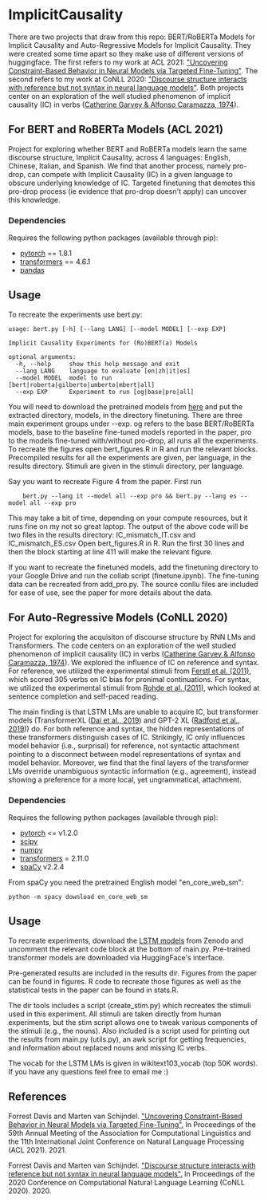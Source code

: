 # ImplicitCausality

There are two projects that draw from this repo: BERT/RoBERTa Models for Implicit Causality and Auto-Regressive Models for Implicit Causality. They were created some time apart so they make use of different versions of huggingface. 
The first refers to my work at ACL 2021: ["Uncovering Constraint-Based Behavior in Neural Models via Targeted Fine-Tuning"](https://aclanthology.org/2021.acl-long.93/). The second refers to my work at CoNLL 2020: ["Discourse structure interacts with reference but not syntax in neural language models"](https://www.aclweb.org/anthology/2020.conll-1.32/). Both projects center on an exploration of the well studied 
phenomenon of implicit causality (IC) in verbs ([Catherine Garvey & Alfonso Caramazza, 1974](www.jstor.org/stable/4177835)). 

## For BERT and RoBERTa Models (ACL 2021)

Project for exploring whether BERT and RoBERTa models learn the same discourse structure, Implicit Causality, across 4 languages: English, Chinese, Italian, and Spanish. We find that another process, namely pro-drop, can compete with Implicit Causality (IC)
in a given language to obscure underlying knowledge of IC. Targeted finetuning that demotes this pro-drop process (ie evidence that pro-drop doesn't apply) can uncover this knowledge. 

### Dependencies 
Requires the following python packages (available through pip):
* [pytorch](https://pytorch.org/) == 1.8.1
* [transformers](https://github.com/huggingface/transformers) == 4.6.1
* [pandas](https://pandas.pydata.org/)

## Usage
To recreate the experiments use bert.py:

    usage: bert.py [-h] [--lang LANG] [--model MODEL] [--exp EXP]

    Implicit Causality Experiments for (Ro)BERT(a) Models

    optional arguments:
      -h, --help     show this help message and exit
      --lang LANG    language to evaluate [en|zh|it|es]
      --model MODEL  model to run [bert|roberta|gilberto|umberto|mbert|all]
      --exp EXP      Experiment to run [og|base|pro|all]

You will need to download the pretrained models from [here](http://doi.org/10.5281/zenodo.4798711) and put the extracted directory, models, in the 
directory finetuning. 
There are three main experiment groups under --exp. og refers to the base BERT/RoBERTa models, base to the baseline
fine-tuned models reported in the paper, pro to the models fine-tuned with/without pro-drop, all runs all the 
experiments. To recreate the figures open bert\_figures.R in R and run the relevant blocks. Precompiled results 
for all the experiments are given, per language, in the results directory. Stimuli are given in the stimuli directory, 
per language. 

Say you want to recreate Figure 4 from the paper. First run

        bert.py --lang it --model all --exp pro && bert.py --lang es --model all --exp pro

This may take a bit of time, depending on your compute resources, but it runs fine on my not so great laptop. The
output of the above code will be two files in the results directory: IC\_mismatch\_IT.csv and IC\_mismatch\_ES.csv
Open bert\_figures.R in R. Run the first 30 lines and then the block starting at line 411 will make the relevant 
figure. 

If you want to recreate the finetuned models, add the finetuning directory to your Google Drive and run the collab
script (finetune.ipynb). The fine-tuning data can be recreated from add\_pro.py. The source conllu files are included
for ease of use, see the paper for more details about the data. 

## For Auto-Regressive Models (CoNLL 2020)

Project for exploring the acquisiton of discourse structure by RNN LMs and Transformers. The code centers on an exploration of the well studied 
phenomenon of implicit causality (IC) in verbs ([Catherine Garvey & Alfonso Caramazza, 1974](www.jstor.org/stable/4177835)). 
We explored the influence of IC on reference and syntax. For reference, 
we utilized the experimental stimuli from [Ferstl et al. (2011)](https://link.springer.com/article/10.3758/s13428-010-0023-2), 
which scored 305 verbs on IC bias for pronimal continuations. 
For syntax, we utilized the experimental stimuli from [Rohde et al. (2011)](https://www.sciencedirect.com/science/article/abs/pii/S0010027710002532?via%3Dihub), which looked 
at sentence completion and self-paced reading. 

The main finding is that LSTM LMs are unable to acquire IC, but 
transformer models (TransformerXL ([Dai et al., 2019](https://doi.org/10.18653/v1/P19-1285)) and GPT-2 XL ([Radford et al., 2019](https://d4mucfpksywv.cloudfront.net/better-language-models/language_models_are_unsupervised_multitask_learners.pdf)))
do. For both reference and syntax, the hidden representations of these
transformers distinguish cases of IC. Strikingly, IC only influences model behavior (i.e., surprisal) 
for reference, not syntactic attachment pointing to a disconnect between 
model representations of syntax and model behavior. Moreover, we find 
that the final layers of the transformer LMs override unambiguous 
syntactic information (e.g., agreement), instead showing a preference 
for a more local, yet ungrammatical, attachment. 

### Dependencies 

Requires the following python packages (available through pip):
* [pytorch](https://pytorch.org/) <= v1.2.0
* [scipy](https://www.scipy.org)
* [numpy](https://numpy.org)
* [transformers](https://github.com/huggingface/transformers) = 2.11.0
* [spaCy](https://spacy.io) v2.2.4

From spaCy you need the pretrained English model "en_core_web_sm":

    python -m spacy download en_core_web_sm

## Usage

To recreate experiments, download the [LSTM models](https://doi.org/10.5281/zenodo.4053572) from Zenodo and
 uncomment the relevant code block at the bottom of main.py. Pre-trained
transformer models are downloaded via HuggingFace's interface. 

Pre-generated results are included in the results dir. Figures from the 
paper can be found in figures. R code to recreate those figures 
as well as the statistical tests in the paper can be found 
in stats.R. 

The dir tools includes a script (create_stim.py) which recreates the 
stimuli used in this experiment. All stimuli are taken directly 
from human experiments, but the stim script allows one to tweak 
various components of the stimuli (e.g., the nouns). Also 
included is a script used for printing out the results from main.py 
(utils.py), an awk script for getting frequencies, and
information about replaced nouns and missing 
IC verbs. 

The vocab for the LSTM LMs is given in wikitext103_vocab (top 50K words). 
If you have any questions feel free to email me :)

## References

Forrest Davis and Marten van Schijndel. ["Uncovering Constraint-Based Behavior in Neural Models via Targeted Fine-Tuning".](https://aclanthology.org/2021.acl-long.93/) In Proceedings of the 59th Annual Meeting of the Association for Computational Linguistics and the 11th International Joint Conference on Natural Language Processing (ACL 2021). 2021.

Forrest Davis and Marten van Schijndel. ["Discourse structure interacts with reference but not syntax in neural language models".](https://www.aclweb.org/anthology/2020.conll-1.32/) In Proceedings of the 2020 Conference on Computational Natural Language Learning (CoNLL 2020). 2020.
